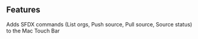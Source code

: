 ## Features

Adds SFDX commands (List orgs, Push source, Pull source, Source status) to the Mac Touch Bar
